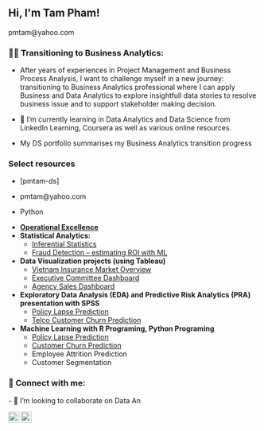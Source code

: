 <h2>Hi, I'm Tam Pham! </h2>

<link href="https://cdnjs.cloudflare.com/ajax/libs/font-awesome/5.15.3/css/all.min.css" rel="stylesheet">
<body>
<p><i class="fas fa-envelope"></i> pmtam@yahoo.com</p>

<h3>👨‍💻 Transitioning to Business Analytics:</h3>

- After years of experiences in Project Management and Business Process Analysis, I want to challenge myself in a new journey: transitioning to Business Analytics professional where I can apply Business and Data Analytics to explore insightfull data stories to resolve business issue and to support stakeholder making decision.
- 🌱 I’m currently learning in Data Analytics and Data Science from LinkedIn Learning, Coursera as well as various online resources.

- My DS portfolio summarises my Business Analytics transition progress

<h3> Select resources </h3>

- [pmtam-ds]
- <p><i class="fas fa-envelope"></i> pmtam@yahoo.com</p>
- <p><i class="fa-brands fa-python"></i> Python</p>
- <b>[Operational Excellence](https://1drv.ms/b/s!AiFHj1NlEbBbgZkF-UTsX-Fqd3JtZA)</b>
- <b>Statistical Analytics:</b>
  - [Inferential Statistics](https://1drv.ms/b/s!AiFHj1NlEbBbgZkOAeQ2dSp-JNHugg)
  - [Fraud Detection – estimating ROI with ML](https://1drv.ms/b/s!AiFHj1NlEbBbgaR1J461XRn9yRNlzA?e=7g7g6k)
- <b>Data Visualization projects (using Tableau)</b>
  - [Vietnam Insurance Market Overview](https://public.tableau.com/views/QuickViewSep2020/QuickViewDB?:language=en-US&publish=yes&:display_count=n&:origin=viz_share_link)
  - [Executive Committee Dashboard](https://public.tableau.com/views/EXCO5/Dashboard1?:language=en-US&publish=yes&:display_count=n&:origin=viz_share_link)
  - [Agency Sales Dashboard](https://public.tableau.com/views/SalesDashboard_16279817899830/AgencySales?:language=en-US&publish=yes&:display_count=n&:origin=viz_share_link) 
- <b>Exploratory Data Analysis (EDA) and Predictive Risk Analytics (PRA) presentation with SPSS</b>
  - [Policy Lapse Prediction](https://1drv.ms/b/s!AiFHj1NlEbBbgZta2c9lDPY3A04NaQ?e=n9G0Bk)
  - [Telco Customer Churn Prediction](https://1drv.ms/b/s!AiFHj1NlEbBbgZtWT1-DpNOUhv3znQ?e=rDgzCg)
- <b>Machine Learning with R Programing, Python Programing</b>
  - [Policy Lapse Prediction](http://rpubs.com/pmtam/LapsePrediction_Tidymodels)
  - [Customer Churn Prediction](http://rpubs.com/pmtam/CustomerChurn)
  - Employee Attrition Prediction
  - Customer Segmentation


<h3> 🤳 Connect with me:</h3>
- 👯 I’m looking to collaborate on Data An

[<img align="left" alt="TamPham | LinkedIn" width="22px" src="https://cdn.jsdelivr.net/npm/simple-icons@v3/icons/linkedin.svg" />][linkedin]
[<img align="left" alt="TamPham | Tableau" width="22px" src="https://cdn.jsdelivr.net/npm/simple-icons@v3/icons/tableau.svg" />][tableau]


[tableau]: https://public.tableau.com/app/profile/tam.pham5379/viz/PMT_Profile/Profile
[linkedin]: https://linkedin.com/in/pmtam

<!--
**joshmadakor1/joshmadakor1** is a ✨ _special_ ✨ repository because its `README.md` (this file) appears on your GitHub profile.

Here are some ideas to get you started:

- 🔭 I’m currently working on ...
- 🌱 I’m currently learning ...
- 👯 I’m looking to collaborate on ...
- 🤔 I’m looking for help with ...
- 💬 Ask me about ...
- 📫 How to reach me: ...
- 😄 Pronouns: ...
- ⚡ Fun fact: ...
-->
